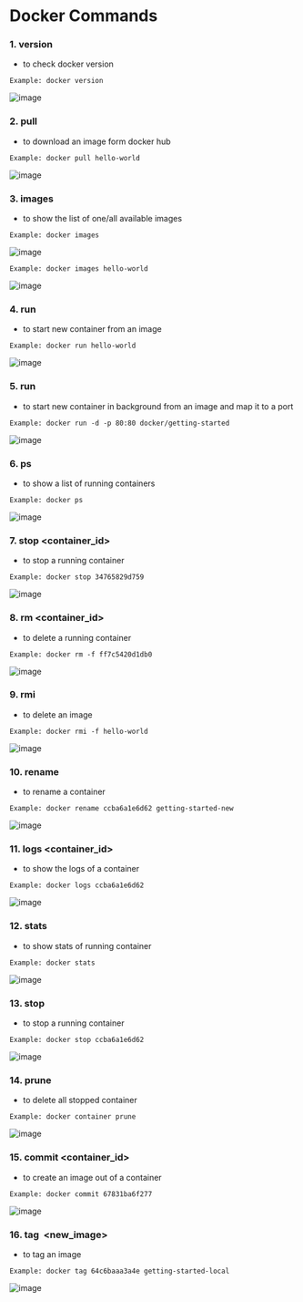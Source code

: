 # Docker Commands

### 1. version 
- to check docker version
```git
Example: docker version
```
![image](https://user-images.githubusercontent.com/5664029/195972046-9826c959-c69f-4912-8bed-306475c63fe0.JPG)


### 2. pull 
- to download an image form docker hub
```git
Example: docker pull hello-world
```
![image](https://user-images.githubusercontent.com/5664029/195972101-a28c442f-acdc-4516-8f7f-caf9f167fabe.JPG)

### 3. images
- to show the list of one/all available images
```git
Example: docker images
```
![image](https://user-images.githubusercontent.com/5664029/195972421-4361a815-27a0-4747-9f7e-6ba755b7aa61.JPG)
```git
Example: docker images hello-world 
```
![image](https://user-images.githubusercontent.com/5664029/195972507-30244c9e-f65d-4376-8101-ce9a0605c6f4.JPG)

### 4. run
- to start new container from an image
```git 
Example: docker run hello-world 
```
![image](https://user-images.githubusercontent.com/5664029/195972743-89fbbcda-0eba-4a1f-9a9b-fe7674cfb9ca.JPG)

### 5. run 
- to start new container in background from an image and map it to a port
```git 
Example: docker run -d -p 80:80 docker/getting-started 
```
![image](https://user-images.githubusercontent.com/5664029/195972886-569e6c70-7498-41e1-9199-cd52127b1285.JPG)

### 6. ps
- to show a list of running containers
```git
Example: docker ps
```
![image](https://user-images.githubusercontent.com/5664029/195972941-904d14c8-3ee8-4cb0-a1e0-c591f8ae27a4.JPG)

### 7. stop <container_id>
- to stop a running container
```git
Example: docker stop 34765829d759
```
![image](https://user-images.githubusercontent.com/5664029/195973043-18fbf231-3bb5-42cf-91a3-4abe2b977b6e.JPG)

### 8. rm <container_id>
- to delete a running container
```git
Example: docker rm -f ff7c5420d1db0
```
![image](https://user-images.githubusercontent.com/5664029/195973044-71b6ba7e-2950-4195-8d4f-0d68d4218cea.JPG)

### 9. rmi <image>
- to delete an image
```git 
Example: docker rmi -f hello-world
```
![image](https://user-images.githubusercontent.com/5664029/195973045-8c0ba680-09d0-4ae1-a895-dbff1d4807f6.JPG)

### 10. rename
- to rename a container
```git
Example: docker rename ccba6a1e6d62 getting-started-new
```
![image](https://user-images.githubusercontent.com/5664029/195973046-59802368-8703-4869-b79d-7a00eff92724.JPG)

### 11. logs <container_id>
- to show the logs of a container
```git
Example: docker logs ccba6a1e6d62
```
![image](https://user-images.githubusercontent.com/5664029/195973047-90577990-4865-4795-aac0-cebb366aceab.JPG)

### 12. stats
- to show stats of running container
```git
Example: docker stats
```
![image](https://user-images.githubusercontent.com/5664029/195973048-8c619429-ee71-47cf-beca-b7122f1802a7.JPG)

### 13. stop
- to stop a running container
```git
Example: docker stop ccba6a1e6d62
```
![image](https://user-images.githubusercontent.com/5664029/195973049-c4cf3ce5-30a6-4d18-81ac-c7c274540a2a.JPG)

### 14. prune
- to delete all stopped container
```git
Example: docker container prune
```
![image](https://user-images.githubusercontent.com/5664029/195973050-d3f40061-10da-4f3c-979c-acf3503d3c8a.JPG)

### 15. commit <container_id>
- to create an image out of a container
```git
Example: docker commit 67831ba6f277
```
![image](https://user-images.githubusercontent.com/5664029/195973051-26e05b12-2958-4af6-a43f-f608cf21e959.JPG)

### 16. tag <image> <new_image>
- to tag an image
```git
Example: docker tag 64c6baaa3a4e getting-started-local
```
![image](https://user-images.githubusercontent.com/5664029/195973052-5b1a8b3f-e591-438f-8ca2-c84977e350ad.JPG)

